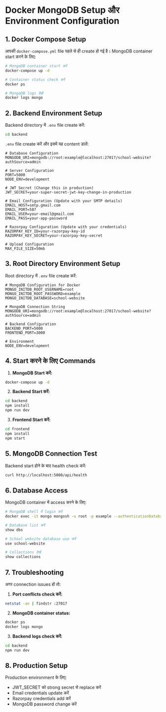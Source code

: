 # Docker MongoDB Setup और Environment Configuration

## 1. Docker Compose Setup

आपकी `docker-compose.yml` file पहले से ही create हो गई है। MongoDB container start करने के लिए:

```bash
# MongoDB container start करें
docker-compose up -d

# Container status check करें
docker ps

# MongoDB logs देखें
docker logs mongo
```

## 2. Backend Environment Setup

Backend directory में `.env` file create करें:

```bash
cd backend
```

`.env` file create करें और इसमें यह content डालें:

```env
# Database Configuration
MONGODB_URI=mongodb://root:example@localhost:27017/school-website?authSource=admin

# Server Configuration
PORT=5000
NODE_ENV=development

# JWT Secret (Change this in production)
JWT_SECRET=your-super-secret-jwt-key-change-in-production

# Email Configuration (Update with your SMTP details)
EMAIL_HOST=smtp.gmail.com
EMAIL_PORT=587
EMAIL_USER=your-email@gmail.com
EMAIL_PASS=your-app-password

# Razorpay Configuration (Update with your credentials)
RAZORPAY_KEY_ID=your-razorpay-key-id
RAZORPAY_KEY_SECRET=your-razorpay-key-secret

# Upload Configuration
MAX_FILE_SIZE=50mb
```

## 3. Root Directory Environment Setup

Root directory में `.env` file create करें:

```env
# MongoDB Configuration for Docker
MONGO_INITDB_ROOT_USERNAME=root
MONGO_INITDB_ROOT_PASSWORD=example
MONGO_INITDB_DATABASE=school-website

# MongoDB Connection String
MONGODB_URI=mongodb://root:example@localhost:27017/school-website?authSource=admin

# Backend Configuration
BACKEND_PORT=5000
FRONTEND_PORT=3000

# Environment
NODE_ENV=development
```

## 4. Start करने के लिए Commands

1. **MongoDB Start करें:**
```bash
docker-compose up -d
```

2. **Backend Start करें:**
```bash
cd backend
npm install
npm run dev
```

3. **Frontend Start करें:**
```bash
cd frontend
npm install
npm start
```

## 5. MongoDB Connection Test

Backend start होने के बाद health check करें:
```bash
curl http://localhost:5000/api/health
```

## 6. Database Access

MongoDB container में access करने के लिए:
```bash
# MongoDB shell में login करें
docker exec -it mongo mongosh -u root -p example --authenticationDatabase admin

# Database list करें
show dbs

# School website database use करें
use school-website

# Collections देखें
show collections
```

## 7. Troubleshooting

अगर connection issues हों तो:

1. **Port conflicts check करें:**
```bash
netstat -an | findstr :27017
```

2. **MongoDB container status:**
```bash
docker ps
docker logs mongo
```

3. **Backend logs check करें:**
```bash
cd backend
npm run dev
```

## 8. Production Setup

Production environment के लिए:
- JWT_SECRET को strong secret से replace करें
- Email credentials update करें
- Razorpay credentials add करें
- MongoDB password change करें 